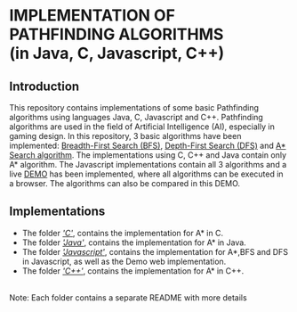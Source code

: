 IMPLEMENTATION OF <br/>PATHFINDING ALGORITHMS<br/> (in Java, C, Javascript, C++)
======================================================================

Introduction
----------------------------------------------------------------------
This repository contains implementations of some basic Pathfinding algorithms
using languages Java, C, Javascript and C++. Pathfinding algorithms are used in the
field of Artificial Intelligence (AI), especially in gaming design. In this repository,
3 basic algorithms have been implemented: [Breadth-First Search (BFS)](http://en.wikipedia.org/wiki/Breadth-first_search), 
[Depth-First Search (DFS)](http://en.wikipedia.org/wiki/Depth-first_search) and 
[A* Search algorithm](http://en.wikipedia.org/wiki/A*_search_algorithm). The implementations using C, C++
and Java contain only A* algorithm. The Javascript implementations contain all 3 algorithms and a live [DEMO](http://www.dimosraptis.com/Pathfinding) has been implemented, where all algorithms can be executed in a browser. The algorithms can also be compared in this DEMO.

Implementations
---------------------------------------------------------------------------------------------------
* The folder [*'C'*](https://github.com/dimosr7/Pathfinding/tree/master/C), contains the implementation for A* in C.
* The folder [*'Java'*](https://github.com/dimosr7/Pathfinding/tree/master/Java), contains the implementation for A* in Java.
* The folder [*'Javascript'*](https://github.com/dimosr7/Pathfinding/tree/master/Javascript), contains the implementation for A*,BFS and DFS in Javascript, as well as the Demo web implementation.
* The folder [*'C++'*](https://github.com/dimosr7/Pathfinding/tree/master/C++), contains the implementation for A* in C++.

<br/>
Note: Each folder contains a separate README with more details
